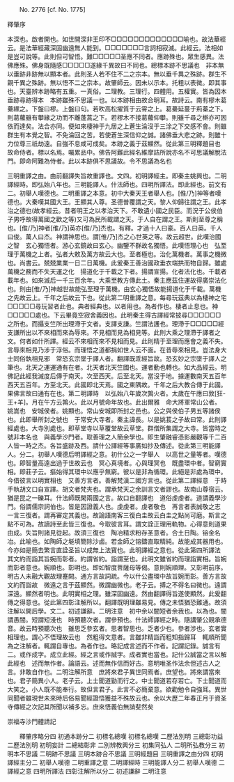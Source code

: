 ﻿　　No. 2776 [cf. No. 1775]

釋肇序

本深也。啟者開也。如世開深非王印不□□□□□□□□□□□□□喻也。故法華經云。是法華經藏深固幽遠無人能到。□□□□□□□言詞相寂滅。此經云。法相如是豈可說等。此則但可智悟。難□□□□□圣應不同者。應跡殊也。眾生感異。法佛應殊。佛身既隨感□□□□□遂緣千異故曰不同也。總標本跡不思議也　非本無以垂跡非跡無以顯本者。此則圣人若不住不二之宗本。無以垂千異之殊跡。群生不親千異之殊跡。無以悟不二之宗本。故肇師云。因未以示本。托粗以表微。即其事也。天臺辨本跡略有五重。一真俗。二理教。三理行。四體用。五權實。皆為因本垂跡尋跡得本　本跡雖殊不思議一也。以本跡相由故合明耳。故詩云。南有樛木葛虆縲之。下盤曰樛。上盤曰句。若吹高松擢質于云霄之上。葛虆延蔓于荊蓁之下。則葛蘿雖有攀緣之功而不離蓬蒿之下。若樛木不接葛蘿仰攀。則雖千尋之檊亦可因依而達矣。法合亦同。便如來棲神于九居之上蒼生淪沒于三涂之下交感不會。則雖群生有本覺之智。不免淪回之苦。若使蒼生深信仰之誠。諸佛垂大悲之跡。則雖十力位尊三祇劫遠。自強不息咸可成矣。本跡之義于茲顯然。從此第三明釋題目也　故命侍者。標以名焉。囑累品中。佛告阿難此經名維摩詰所說亦名不可思議解脫法門。即命阿難為侍者。此以本跡俱不思議故。令不思議為名也

三明重譯之由。由前翻譯失旨故重譯也。文四。初明譯經主。即秦主姚興也。二明譯經時。即弘始八年也。三明能譯人。什法師也。四明所譯法。即此經也。前文有二。初舉人嘆德也。二明重譯之本意。初中大秦天王者舉人也。[倠/乃]神等者嘆德也。大秦嘆其國大王。王顯其人尊。圣德普覆謂之天。黎人仰歸往謂之王。此孝治之德也(故孝經云。昔者明王之以孝治天下。不敢遺小國之民臣。而況于公侯伯子男呼故得萬國之歡之等)又可為民所載謂之天。于人自在謂之王。斯則至尊之稱也。[倠/乃]神者[倠/乃]英亦[倠/乃]杰也。有釋。才過十人曰豪。百人曰英。千人曰俊。萬人曰杰。神謂神思也。謂[倠/乃]杰之心世英之等。故云超世。此嘆治國之智　玄心獨悟者。游心玄鏡故曰玄心。幽鑒不群故名獨悟。此嘆悟理心也　弘至理于萬機之上者。弘者大敕及萬方故云大也。至者極也。治化萬機者。萬事之機微也。尚書云。兢兢業業一日二日萬機。此爰秦王善治國政垂衣端拱而物自歸。雖處萬機之務而不失天運之化　揚道化于千載之下者。揚謂宣揚。化者法化也。千載者載年也。如來滅后一千三百余年。大乘至教方傳此土。秦主應茲住運故得廣崇法化也。則由[倠/乃]神越世故能弘至理于萬機。由玄心獨悟故能揚道化于千載。萬機之先故云上。千年之后故云下也。從此第二明重譯之意。每尋玩茲典以為棲神之宅□□□□□尋玩習者此也。典者經典也。以者用也。為者作也。棲者止息也。神□□□□□處也。下云畢竟空寂舍義因也。此明秦主得古譯經常披尋□□□□□□之所也。而攝支竺所出理滯于文者。支譯支謙。竺謂法護也。理滯于□□□□□經支謙所出以不來相而來為辱來。不見相而見為相見等。此則大乘之理滯于譯者之文。何者如什所譯。經云不來相而來不見相而見。此則精于至理而應會之義不失。言辱來相見乃涉于浮俗。而理悟之道都捐如世人云不面。在昔辱來相見。豈法身大士同俗執相見邪　常恐玄宗墜于譯人者。翻譯既乖經旨故。恐玄妙之宗墜于譯人之筆也。北天之運運通有在者。北天者北天竺國也。運者動也轉也。如大品經云。明佛記此經我滅度后傳于南天。次至西天。后至北天。當沒于地。據運數南天五百年西天五百年。方至北天。此國即北天焉。國之東隅故。千年之后大教合傳于此國。果佛言故曰通有在也。第二明譯時　以弘始八年歲次鶉火者。太歲在午應曰敦[狂-王+羊]。月在午方云鶉火。此以月號命年故也。此出爾雅　命大將軍常山公者。姚嵩也　安城侯者。姚顯也。常山安城即所封之邑也。公之與侯伯子男五等諸侯也。此即舉所封之號也　于常安大寺者。秦主諱長。以是姚萇之子故曰常。此則譯經處也。大寺別處也。即草堂寺以草覆堂故云草堂。群僧所集謂之大寺。皆當時之號非本名也　與義學沙門者。取善理之人簡余學也。即生肇融睿憑影嚴觀等千二百人皆一時之杰。各旨盛跡及西。請什公譯經等事廣如抄及傳述。從此第三明能譯人。分二。初舉人嘆德后明譯經之意。初什公之一字舉人　以高世之量等者。嘆德也。即智量高遠出過于世故云也　冥心真境者。心與理冥也　既盡環中者。智窮實相。即莊子云。摳始得其環中以應乎無窮。彼以是非為循環。此絕是非處為環中。今借彼言以明實相也　又善方言者。善解梵漢二國方言也。從此第二譯經意　于時手執胡文口自宣譯。胡文者梵夾也。謂承梵天之余訓言文者謬也。故南山尊宿云。猶是昆之一礫耳。什法師既閑兩國之言。故口自翻譯也　道俗虔虔者。道謂義學沙門。俗謂儒宗詞伯也。皆是因證義人也。虔虔者。虔者敬也　再言者表誠敬之志　一言三復者。謂再審定其義也。故論語南客三復白圭故云白圭之點尚可磨。斯言之點不可為。故讀詩至此皆三復也。今取彼言耳。謂文詮正理用軌物。心得意則道果由成。失旨則諸見從起。故須三復也　陶冶精求粉存圣意者。合土日陶。镕金名冶。此喻也。如陶師之埏填簡除沙鹵。若金師之镕鑄直取精純。故能成其器用也。今亦如是簡去繁言直詮圣旨以成無上法寶也。此明譯經之意也。從此第四所譯法　其文約而詣其旨婉而彰者。約謂省約。詣謂至也。此明文雖省約而理詣實相。旨婉而彰者意也。婉順也。彰明也。即如智度菩薩母等偈。意則婉順理。又彰明前序。明古人未融大觀故理蹇闕。通方言故詞疏。今以什公盡環中故旨婉而彰。善方言故文約而詣故　微遠之言于茲顯然。微謂幽微也。老子云。搏之不得名曰微也。遠謂深遠。顯然者明也。此明實相之理。雖深固幽遠。然由翻譯得旨遂使顯然。此爰翻傳之得意也。從此第四彰注解所以。翻譯既明理雖易見。傳之未悟猶恐難通。故須注解以開后學。文二。初述謙辭。二明注意　初中余以闇短者余我也。以為也。闇謂愚闇。短謂短淺也　時預聽次者。謂參預也。什法師譯經之時。隨講肇公親承德音。故云時預聽次也　雖思乏參玄者。思者智思也。乏者少也。參者涉也。玄者實相理也。謂心不悟理故云也　然粗得文意者。言雖非精詣而粗知指歸耳　輒順所聞為之注解者。輒謂自專也。為者作也。略記成言述而不作者。記謂記錄。誠言有二。或作成字。成立此經。經之言或作誠字。成者實也當也。記什公誠當之言以解此經也　述而無作者。論語云。述而無作信而好古。意明唯圣作法余但述古人之言。非敢自作也。二明注解所意　庶將來君子異世同焉者。庶望也。將來謂當來也。君子簡異小人。老子云。上士聞道勤而行之。中士聞道若存若亡。下士聞道而大笑之。小人既不能奉行。故但言君子。此言不必簡棄意。欲勸勉令自強耳。異世同聞者雖現世未來時后俗易聞經證悟獲益不殊故云也。余以大歷二年春正月于資圣寺傳經之次記其所聞以補多忘。庶來悟義伯無誚斐然矣

崇福寺沙門體請記  

　　釋肇序略分四  初通本跡分二      初標名總嘆        初標名總嘆      二歷法別明      三總彰功益    二歷法別明        初明妄計      二總結彰非  二別辨教興分三      初集同弘人    二明所弘教分三        初明本不思議      二明跡不思議      三明本跡合不思議    三明經題目  三明重譯之由分四      初明譯經主分二        初舉人嘆德      二明重譯之意    二明譯經時    三明能譯人分二        初舉人嘆德      二譯經之意    四明所譯法  四彰注解所以分二      初述謙辭    二明注意
